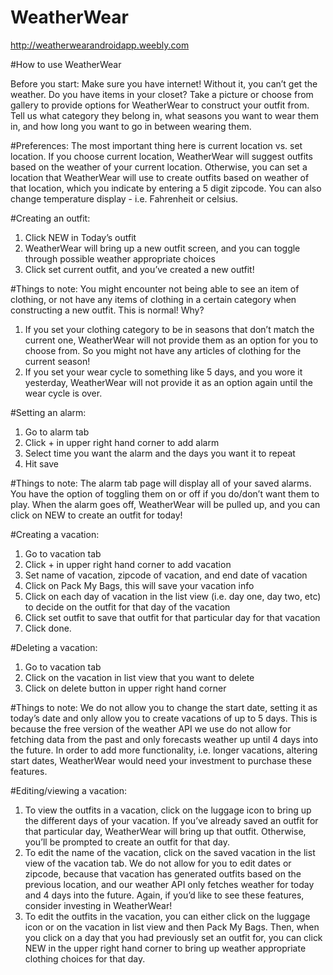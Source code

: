 # WeatherWear
http://weatherwearandroidapp.weebly.com

#How to use WeatherWear

Before you start:
Make sure you have internet! Without it, you can’t get the weather.
Do you have items in your closet? Take a picture or choose from gallery to provide options for WeatherWear to construct your outfit from. Tell us what category they belong in, what seasons you want to wear them in, and how long you want to go in between wearing them.

#Preferences:
The most important thing here is current location vs. set location. If you choose current location, WeatherWear will suggest outfits based on the weather of your current location. Otherwise, you can set a location that WeatherWear will use to create outfits based on weather of that location, which you indicate by entering a 5 digit zipcode.
You can also change temperature display - i.e. Fahrenheit or celsius.

#Creating an outfit:
1. Click NEW in Today’s outfit
2. WeatherWear will bring up a new outfit screen, and you can toggle through possible weather appropriate choices
3. Click set current outfit, and you’ve created a new outfit!

#Things to note:
You  might encounter not being able to see an item of clothing, or not have any items of clothing in a certain category when constructing a new outfit. This is normal! Why?
1. If you set your clothing category to be in seasons that don’t match the current one, WeatherWear will not provide them as an option for you to choose from. So you might not have any articles of clothing for the current season!
2. If you set your wear cycle to something like 5 days, and you wore it yesterday, WeatherWear will not provide it as an option again until the wear cycle is over.

#Setting an alarm:
1. Go to alarm tab
2. Click + in upper right hand corner to add alarm
3. Select time you want the alarm and the days you want it to repeat
4. Hit save

#Things to note:
The alarm tab page will display all of your saved alarms. You have the option of toggling them on or off if you do/don’t want them to play. When the alarm goes off, WeatherWear will be pulled up, and you can click on NEW to create an outfit for today!

#Creating a vacation:
1. Go to vacation tab
2. Click + in upper right hand corner to add vacation
3. Set name of vacation, zipcode of vacation, and end date of vacation
4. Click on Pack My Bags, this will save your vacation info
5. Click on each day of vacation in the list view (i.e. day one, day two, etc) to decide on the outfit for that day of the vacation
6. Click set outfit to save that outfit for that particular day for that vacation
7. Click done.

#Deleting a vacation:
1. Go to vacation tab
2. Click on the vacation in list view that you want to delete
3. Click on delete button in upper right hand corner

#Things to note:
We do not allow you to change the start date, setting it as today’s date and only allow you to create vacations of up to 5 days. This is because the free version of the weather API we use do not allow for fetching data from the past and only forecasts weather up until 4 days into the future. In order to add more functionality, i.e. longer vacations, altering start dates, WeatherWear would need your investment to purchase these features.

#Editing/viewing a vacation:
1. To view the outfits in a vacation, click on the luggage icon to bring up the different days of your vacation. If you’ve already saved an outfit for that particular day, WeatherWear will bring up that outfit. Otherwise, you’ll be prompted to create an outfit for that day.
2. To edit the name of the vacation, click on the saved vacation in the list view of the vacation tab. We do not allow for you to edit dates or zipcode, because that vacation has generated outfits based on the previous location, and our weather API only fetches weather for today and 4 days into the future. Again, if you’d like to see these features, consider investing in WeatherWear!
3. To edit the outfits in the vacation, you can either click on the luggage icon or on the vacation in list view and then Pack My Bags. Then, when you click on a day that you had previously set an outfit for, you can click NEW in the upper right hand corner to bring up weather appropriate clothing choices for that day. 